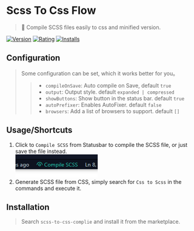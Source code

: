 # Scss To Css Flow
> 💠 Compile SCSS files easily to css and minified version.

[![Version](https://vsmarketplacebadge.apphb.com/version-short/Flowko.scss-to-css-compile.svg)](https://marketplace.visualstudio.com/items?itemName=Flowko.scss-to-css-compile)
[![Rating](https://vsmarketplacebadge.apphb.com/rating-short/Flowko.scss-to-css-compile.svg)](https://marketplace.visualstudio.com/items?itemName=Flowko.scss-to-css-compile)
[![Installs](https://vsmarketplacebadge.apphb.com/installs/Flowko.scss-to-css-compile.svg)](https://marketplace.visualstudio.com/items?itemName=Flowko.scss-to-css-compile)

## Configuration
> Some configuration can be set, which it works better for you。
>> - `compileOnSave`: Auto compile on Save, default `true`
>> - `output`: Output style. default `expanded | compressed`
>> - `showButtons`: Show button in the status bar. default `true`
>> - `autoPrefixer`: Enables AutoFixer. default `false`
>> - `browsers`: Add a list of browsers to support. default `[]`
## Usage/Shortcuts
1. Click to `Compile SCSS` from Statusbar to compile the SCSS file, or just save the file instead. <br>
![Statusbar control](./images/usage.png)
2. Generate SCSS file from CSS, simply search for `Css to Scss` in the commands and execute it.

## Installation
> Search `scss-to-css-complie` and install it from the marketplace.